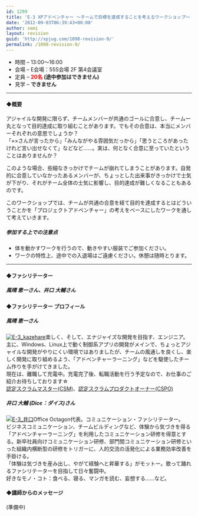 ```yaml
---
id: 1299
title: 'E-3 XPアドベンチャー 〜チームで目標を達成することを考えるワークショップ〜【ワークショップ】'
date: '2012-09-03T06:39:43+00:00'
author: semi
layout: revision
guid: 'http://xpjug.com/1098-revision-9/'
permalink: /1098-revision-9/
---
```


- 時間 – 13:00〜16:00
- 会場 – E会場：55S会場 2F 第4会議室
- 定員 – **<font color="red">20名</font> (途中参加はできません)**
- 見学 – **できません**

---

#### ◆概要

アジャイルな開発に限らず、チームメンバーが共通のゴールに合意し、チーム一丸となって目的達成に取り組むことがあります。でもその合意は、本当にメンバーそれぞれの意思でしょうか？  
「××さんが言ったから」「みんながやる雰囲気だっから」「思うところがあったけれど言い出せなくて」などなど……。実は、何となく合意に至っていたということはありませんか？

このような場合、些細なきっかけでチームが崩れてしまうことがあります。自発的に合意していなかったあるメンバーが、ちょっとした出来事がきっかけで士気が下がり、それがチーム全体の士気に影響し、目的達成が難しくなることもあるのです。

このワークショップでは、チームが共通の合意を経て目的を達成するとはどういうことかを「プロジェクトアドベンチャー」の考えをベースにしたワークを通して考えていきます。

##### 参加する上での注意点

- 体を動かすワークを行うので、動きやすい服装でご参加ください。
- ワークの特性上、途中での入退場はご遠慮ください。休憩は随時とります。

---

#### ◆ファシリテーター

##### 風晴 恵一さん、井口 大輔さん

#### ◆ファシリテーター プロフィール

##### 風晴 恵一さん

[![](http://xpjug.com/wp-content/uploads/2012/08/E-3_kazehare-150x150.jpg "E-3_kazehare")](http://xpjug.com/wp-content/uploads/2012/08/E-3_kazehare.jpg)楽しく、そして、エナジャイズな開発を目指す、エンジニア。  
主に、Windows、Linux上で動く制御系アプリの開発がメインで、ちょっとアジャイルな開発がやりにくい環境ではありましたが、チームの風通しを良くし、楽しく開発に取り組めるよう、「アドベンチャーラーニング」などを駆使したチーム作りを手がけてきました。  
現在は、離職して充電中。充電完了後、転職活動を行う予定なので、お仕事のご紹介お待ちしております☆  
[認定スクラムマスター(CSM)](http://www.scrumalliance.org/pages/CSM)、[認定スクラムプロダクトオーナー(CSPO)](http://www.scrumalliance.org/pages/certified_scrum_product_owner)

##### 井口 大輔 (Dice：ダイス)さん

[![](http://xpjug.com/wp-content/uploads/2012/08/5921176ee41e29e65584f450ab6569aa-122x150.jpg "E-3_井口")](http://xpjug.com/wp-content/uploads/2012/08/5921176ee41e29e65584f450ab6569aa.jpg)Office Octagon代表。コミュニケーション・ファシリテーター。  
ビジネスコミュニケーション、チームビルディングなど、体験から気づきを得る「アドベンチャーラーニング」を利用したコミュニケーション研修を得意とする。新卒社員向けコミュニケーション研修、部門間コミュニケーション研修といった組織内横断型の研修をトリガーに、人的交流の活発化による業務効率改善を手掛ける。  
「体験は気づきを産み出し、やがて経験へと昇華する」がモットー。歌って踊れるファシリテーターを目指して日々奮闘中。  
好きなモノ・コト：食べる、寝る、マンガを読む、妄想する……など。

#### ◆講師からのメッセージ

(準備中)
